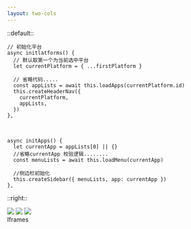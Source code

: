 ```yaml
---
layout: two-cols
---
```


::default::

```js{7|all}
// 初始化平台
async initlatforms() { 
  // 默认取第一个为当前选中平台
  let currentPlatform = { ...firstPlatform } 

  // 省略代码..... 
  const appLists = await this.loadApps(currentPlatform.id)
  this.createHeaderNav({
    currentPlatform,
    appLists,
  })
},
```

<br>


```js{4|all}
async initApps() {
  let currentApp = appLists[0] || {}
  //省略currentApp 校验逻辑........
  const menuLists = await this.loadMenu(currentApp)

  //侧边栏初始化
  this.createSidebar({ menuLists, app: currentApp })
},
```


::right::




<div class="w-60 relative mt-6">
  <div class="relative w-40 h-40">
    <img
      v-motion
      class="absolute top-0 left-0 right-0 bottom-0"
      src="https://sli.dev/logo-square.png"
    />
    <img
      v-motion
      class="absolute top-0 left-0 right-0 bottom-0"
      src="https://sli.dev/logo-circle.png"
    />
    <img
      v-motion
      class="absolute top-0 left-0 right-0 bottom-0"
      src="https://sli.dev/logo-triangle.png"
    />
  </div>

  <div
    class="text-5xl absolute top-14 left-40 text-[#2B90B6] -z-1"
    v-motion
    :initial="{ x: -80, opacity: 0}"
    :enter="{ x: 0, opacity: 1, transition: { delay: 2000, duration: 1000 } }">
    Iframes
  </div>
</div>


